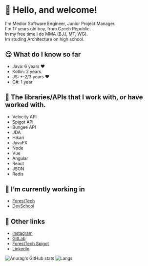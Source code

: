 <h1 text>🤗 Hello, and welcome!</h1>    

I'm Medior Software Engineer, Junior Project Manager.<br>
I'm 17 years old boy, from Czech Republic.<br>
In my free time I do MMA (BJJ, MT, WG).<br>
Im studing Architecture on high school.<br>

<h2 text>😏 What do I know so far</h2>

* Java: 6 years ❤
* Kotlin: 2 years
* JS: +-2/3 years ❤
* C#: 1 year

<h2>📕 The libraries/APIs that I work with, or have worked with.</h2>

* Velocity API
* Spigot API
* Bungee API
* JDA
* Hikari
* JavaFX
* Node
* Vue
* Angular
* React
* JSON
* Redis

<h2>🔧 I’m currently working in</h2>

* <a href="https://github.com/ForestTechMC" target="_blank">ForestTech</a>
* <a href="https://github.com/DevSchool" target="_blank">DevSchool</a>

<h2>📐 Other links</h2>

* <a href="https://www.instagram.com/fly_ultra" target="_blank">Instagram</a>
* <a href="https://gitlab.com/Flajus" target="_blank">GitLab</a>
* <a href="https://www.spigotmc.org/members/foresttech.188136/" target="_blank">ForestTech Spigot</a>
* <a href="https://www.linkedin.com/in/filip-zeman-310286246/" target="_blank">LinkedIn</a>

![Anurag's GitHub stats](https://github-readme-stats.vercel.app/api?username=FlyUltra&theme=github_dark&show_icons=true) 
![Langs](https://github-readme-stats.vercel.app/api/top-langs/?username=FlyUltra&theme=github_dark&layout=compact)

